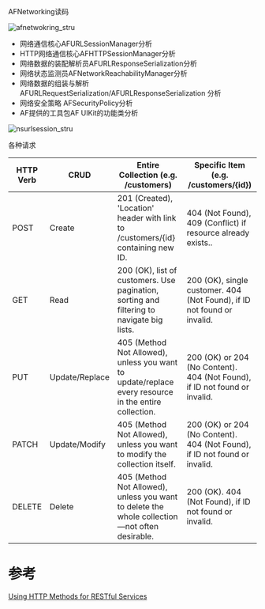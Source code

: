

AFNetworking读码

![afnetwokring_stru](http://blog-1251606168.file.myqcloud.com/blog_2018/2019-01-28-085306.jpg)

- 网络通信核心AFURLSessionManager分析 
- HTTP网络通信核心AFHTTPSessionManager分析 
- 网络数据的装配解析员AFURLResponseSerialization分析 
- 网络状态监测员AFNetworkReachabilityManager分析 
- 网络数据的组装与解析AFURLRequestSerialization/AFURLResponseSerialization 分析 
- 网络安全策略 AFSecurityPolicy分析 
- AF提供的工具包AF UIKit的功能类分析 





![nsurlsession_stru](http://blog-1251606168.file.myqcloud.com/blog_2018/2019-01-28-092442.png)



各种请求

| HTTP Verb | CRUD           | Entire Collection (e.g. /customers)                          | Specific Item (e.g. /customers/{id})                         |
| --------- | -------------- | ------------------------------------------------------------ | ------------------------------------------------------------ |
| POST      | Create         | 201 (Created), 'Location' header with link to /customers/{id} containing new ID. | 404 (Not Found), 409 (Conflict) if resource already exists.. |
| GET       | Read           | 200 (OK), list of customers. Use pagination, sorting and filtering to navigate big lists. | 200 (OK), single customer. 404 (Not Found), if ID not found or invalid. |
| PUT       | Update/Replace | 405 (Method Not Allowed), unless you want to update/replace every resource in the entire collection. | 200 (OK) or 204 (No Content). 404 (Not Found), if ID not found or invalid. |
| PATCH     | Update/Modify  | 405 (Method Not Allowed), unless you want to modify the collection itself. | 200 (OK) or 204 (No Content). 404 (Not Found), if ID not found or invalid. |
| DELETE    | Delete         | 405 (Method Not Allowed), unless you want to delete the whole collection—not often desirable. | 200 (OK). 404 (Not Found), if ID not found or invalid.       |





# 参考

[Using HTTP Methods for RESTful Services](https://www.restapitutorial.com/lessons/httpmethods.html)